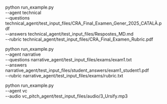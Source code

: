 python run_example.py \
  --agent technical \
  --questions technical_agent/test_input_files/CRA_Final_Examen_Gener_2025_CATALÀ.pdf \
  --answers technical_agent/test_input_files/Respostes_MD.md \
  --rubric technical_agent/test_input_files/CRA_Final_Examen_Rubric.pdf

python run_example.py \
  --agent narrative \
  --questions narrative_agent/test_input_files/exams/exam1.txt \
  --answers narrative_agent/test_input_files/student_answers/exam1_student1.pdf \
  --rubric narrative_agent/test_input_files/exams/rubric.txt

python run_example.py \
  --agent vc \
  --audio vc_pitch_agent/test_input_files/audio/3_Ursify.mp3

